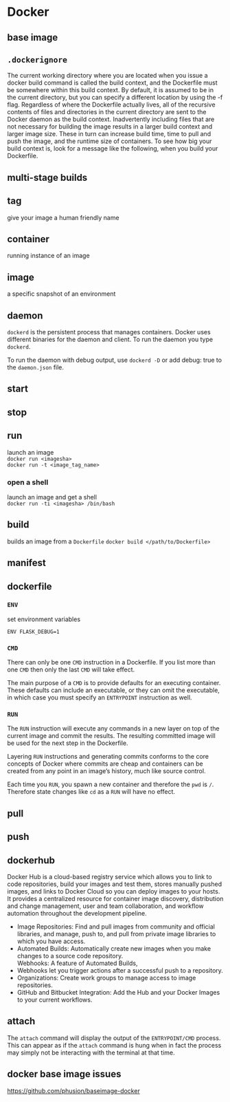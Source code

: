 # Docker

## base image

## `.dockerignore`

The current working directory where you are located when you issue a docker
build command is called the build context, and the Dockerfile must be somewhere
within this build context. By default, it is assumed to be in the current
directory, but you can specify a different location by using the -f flag.
Regardless of where the Dockerfile actually lives, all of the recursive contents
of files and directories in the current directory are sent to the Docker daemon
as the build context. Inadvertently including files that are not necessary for
building the image results in a larger build context and larger image size.
These in turn can increase build time, time to pull and push the image, and the
runtime size of containers. To see how big your build context is, look for a
message like the following, when you build your Dockerfile.

## multi-stage builds


## tag
give your image a human friendly name

## container
running instance of an image

## image
a specific snapshot of an environment

## daemon

`dockerd` is the persistent process that manages containers. Docker uses
different binaries for the daemon and client. To run the daemon you type
`dockerd`.

To run the daemon with debug output, use `dockerd -D` or add debug: true to the
`daemon.json` file.

## start

## stop

## run
launch an image  
`docker run <imagesha>`  
`docker run -t <image_tag_name>`

### open a shell
launch an image and get a shell  
`docker run -ti <imagesha> /bin/bash`

## build
builds an image from a `Dockerfile`
`docker build </path/to/Dockerfile>`

## manifest

## dockerfile

### `ENV`
set environment variables

`ENV FLASK_DEBUG=1`

### `CMD`

There can only be one `CMD` instruction in a Dockerfile. If you list more than one `CMD` then only the last `CMD` will take effect.

The main purpose of a `CMD` is to provide defaults for an executing container. These defaults can include an executable, or they can omit the executable, in which case you must specify an `ENTRYPOINT` instruction as well.

### `RUN`

The `RUN` instruction will execute any commands in a new layer on top of the current image and commit the results. The resulting committed image will be used for the next step in the Dockerfile.

Layering `RUN` instructions and generating commits conforms to the core concepts of Docker where commits are cheap and containers can be created from any point in an image’s history, much like source control.

Each time you `RUN`, you spawn a new container and therefore the `pwd` is `/`. Therefore state changes like `cd` as a `RUN` will have no effect.

## pull

## push

## dockerhub

Docker Hub is a cloud-based registry service which allows you to link to code
repositories, build your images and test them, stores manually pushed images,
and links to Docker Cloud so you can deploy images to your hosts. It provides a
centralized resource for container image discovery, distribution and change
management, user and team collaboration, and workflow automation throughout the
development pipeline.

* Image Repositories: Find and pull images from community and official libraries,
and manage, push to, and pull from private image libraries to which you have
access.  
* Automated Builds: Automatically create new images when you make
changes to a source code repository.  
Webhooks: A feature of Automated Builds,
* Webhooks let you trigger actions after a successful push to a repository.
* Organizations: Create work groups to manage access to image repositories.
* GitHub and Bitbucket Integration: Add the Hub and your Docker Images to your
current workflows.

## attach

The `attach` command will display the output of the `ENTRYPOINT/CMD` process.
This can appear as if the `attach` command is hung when in fact the process may
simply not be interacting with the terminal at that time.

## docker base image issues
https://github.com/phusion/baseimage-docker

